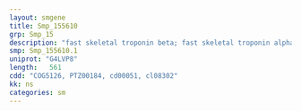 ```yaml
---
layout: smgene
title: Smp_155610
grp: Smp_15
description: "fast skeletal troponin beta; fast skeletal troponin alpha"
smp: Smp_155610.1
uniprot: "G4LVP8"
length:   561
cdd: "COG5126, PTZ00184, cd00051, cl08302"
kk: ns
categories: sm
---
```

